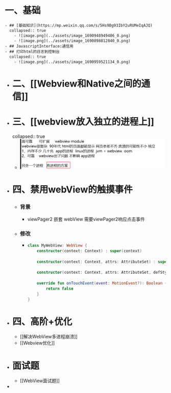 # 一、基础
	- ## [基础知识](https://mp.weixin.qq.com/s/5Hs9Bg93IbY2uRUMeIqAJQ)
	  collapsed:: true
		- ![image.png](../assets/image_1690948949406_0.png)
		- ![image.png](../assets/image_1690898812840_0.png)
	- ## JavascriptInterface:通信用
	- ## 打印html的日志到控制台
	  collapsed:: true
		- ![image.png](../assets/image_1690959521134_0.png)
- # 二、[[Webview和Native之间的通信]]
- # 三、[[webview放入独立的进程上]]
  collapsed:: true
	- ![image.png](../assets/image_1690958411781_0.png)
- # 四、禁用webView的触摸事件
	- ### 背景
		- viewPager2 嵌套 webView 需要viewPager2响应点击事件
	- ### 修改
		- ```kotlin
		  class MyWebView: WebView {
		      constructor(context: Context) : super(context)
		  
		      constructor(context: Context, attrs: AttributeSet) : super(context, attrs)
		  
		      constructor(context: Context, attrs: AttributeSet, defStyleAttr: Int) : super(context, attrs, defStyleAttr)
		  
		      override fun onTouchEvent(event: MotionEvent?): Boolean {
		          return false
		      }
		  }
		  ```
- # 四、高阶+优化
	- [[解决WebView多进程崩溃]]
	- [[Webview优化]]
- # 面试题
	- [[WebView面试题]]
-